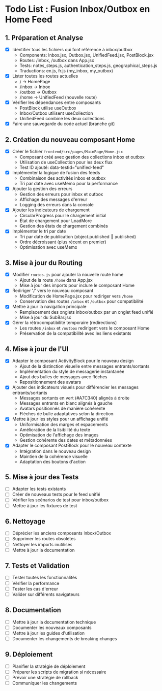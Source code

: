 # Todo List : Fusion Inbox/Outbox en Home Feed

## 1. Préparation et Analyse
- [x] Identifier tous les fichiers qui font référence à inbox/outbox
  - Components: Inbox.jsx, Outbox.jsx, UnifiedFeed.jsx, PostBlock.jsx
  - Routes: /inbox, /outbox dans App.jsx
  - Tests: notes_steps.js, authentication_steps.js, geographical_steps.js
  - Traductions: en.js, fr.js (my_inbox, my_outbox)
- [x] Lister toutes les routes actuelles
  - / -> HomePage
  - /inbox -> Inbox
  - /outbox -> Outbox
  - /home -> UnifiedFeed (nouvelle route)
- [x] Vérifier les dépendances entre composants
  - PostBlock utilise useOutbox
  - Inbox/Outbox utilisent useCollection
  - UnifiedFeed combine les deux collections
- [x] Faire une sauvegarde du code actuel (branche git)

## 2. Création du nouveau composant Home
- [x] Créer le fichier `frontend/src/pages/MainPage/Home.jsx`
  - Composant créé avec gestion des collections inbox et outbox
  - Utilisation de useCollection pour les deux flux
  - Test ID ajouté: data-testid="unified-feed"
- [x] Implémenter la logique de fusion des feeds
  - Combinaison des activités inbox et outbox
  - Tri par date avec useMemo pour la performance
- [x] Ajouter la gestion des erreurs
  - Gestion des erreurs pour inbox et outbox
  - Affichage des messages d'erreur
  - Logging des erreurs dans la console
- [x] Ajouter les indicateurs de chargement
  - CircularProgress pour le chargement initial
  - État de chargement pour LoadMore
  - Gestion des états de chargement combinés
- [x] Implémenter le tri par date
  - Tri par date de publication (object.published || published)
  - Ordre décroissant (plus récent en premier)
  - Optimisation avec useMemo

## 3. Mise à jour du Routing
- [x] Modifier `routes.js` pour ajouter la nouvelle route home
  - Ajout de la route `/home` dans App.jsx
  - Mise à jour des imports pour inclure le composant Home
- [x] Rediriger '/' vers le nouveau composant
  - Modification de HomePage.jsx pour rediriger vers `/home`
  - Conservation des routes `/inbox` et `/outbox` pour compatibilité
- [x] Mettre à jour la navigation principale
  - Remplacement des onglets inbox/outbox par un onglet feed unifié
  - Mise à jour du SubBar.jsx
- [x] Gérer la rétrocompatibilité temporaire (redirections)
  - Les routes `/inbox` et `/outbox` redirigent vers le composant Home
  - Préservation de la compatibilité avec les liens existants

## 4. Mise à jour de l'UI
- [x] Adapter le composant ActivityBlock pour le nouveau design
  - Ajout de la distinction visuelle entre messages entrants/sortants
  - Implémentation du style de messagerie instantanée
  - Ajout des bulles de messages avec flèches
  - Repositionnement des avatars
- [x] Ajouter des indicateurs visuels pour différencier les messages entrants/sortants
  - Messages sortants en vert (#A7C340) alignés à droite
  - Messages entrants en blanc alignés à gauche
  - Avatars positionnés de manière cohérente
  - Flèches de bulle adaptatives selon la direction
- [x] Mettre à jour les styles pour un affichage unifié
  - Uniformisation des marges et espacements
  - Amélioration de la lisibilité du texte
  - Optimisation de l'affichage des images
  - Gestion cohérente des dates et métadonnées
- [x] Adapter le composant PostBlock pour le nouveau contexte
  - Intégration dans le nouveau design
  - Maintien de la cohérence visuelle
  - Adaptation des boutons d'action

## 5. Mise à jour des Tests
- [ ] Adapter les tests existants
- [ ] Créer de nouveaux tests pour le feed unifié
- [ ] Vérifier les scénarios de test pour inbox/outbox
- [ ] Mettre à jour les fixtures de test

## 6. Nettoyage
- [ ] Déprécier les anciens composants Inbox/Outbox
- [ ] Supprimer les routes obsolètes
- [ ] Nettoyer les imports inutilisés
- [ ] Mettre à jour la documentation

## 7. Tests et Validation
- [ ] Tester toutes les fonctionnalités
- [ ] Vérifier la performance
- [ ] Tester les cas d'erreur
- [ ] Valider sur différents navigateurs

## 8. Documentation
- [ ] Mettre à jour la documentation technique
- [ ] Documenter les nouveaux composants
- [ ] Mettre à jour les guides d'utilisation
- [ ] Documenter les changements de breaking changes

## 9. Déploiement
- [ ] Planifier la stratégie de déploiement
- [ ] Préparer les scripts de migration si nécessaire
- [ ] Prévoir une stratégie de rollback
- [ ] Communiquer les changements
